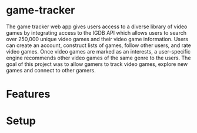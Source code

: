 # game-tracker

The game tracker web app gives users access to a diverse library of video games by integrating access to the IGDB API which allows users to search over 250,000 unique video games and their video game information. Users can create an account, construct lists of games, follow other users, and rate video games. Once video games are marked as an interests, a user-specific engine recommends other video games of the same genre to the users. The goal of this project was to allow gamers to track video games, explore new games and connect to other gamers.

# Features


# Setup
